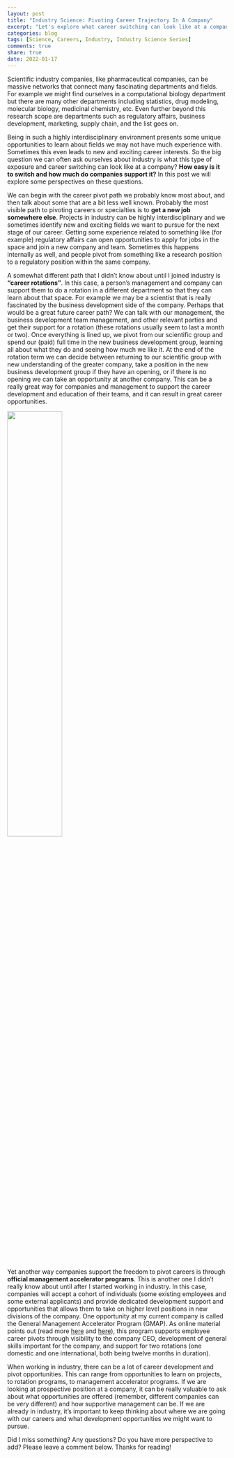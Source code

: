 ```yaml
---
layout: post
title: "Industry Science: Pivoting Career Trajectory In A Company"
excerpt: "Let's explore what career switching can look like at a company."
categories: blog
tags: [Science, Careers, Industry, Industry Science Series]
comments: true
share: true
date: 2022-01-17
---
```


Scientific industry companies, like pharmaceutical companies, can be massive networks that connect many fascinating departments and fields. For example we might find ourselves in a computational biology department but there are many other departments including statistics, drug modeling, molecular biology, medicinal chemistry, etc. Even further beyond this research scope are departments such as regulatory affairs, business development, marketing, supply chain, and the list goes on.

Being in such a highly interdisciplinary environment presents some unique opportunities to learn about fields we may not have much experience with. Sometimes this even leads to new and exciting career interests. So the big question we can often ask ourselves about industry is what this type of exposure and career switching can look like at a company? **How easy is it to switch and how much do companies support it?** In this post we will explore some perspectives on these questions.

We can begin with the career pivot path we probably know most about, and then talk about some that are a bit less well known. Probably the most visible path to pivoting careers or specialties is to **get a new job somewhere else**. Projects in industry can be highly interdisciplinary and we sometimes identify new and exciting fields we want to pursue for the next stage of our career. Getting some experience related to something like (for example) regulatory affairs can open opportunities to apply for jobs in the space and join a new company and team. Sometimes this happens internally as well, and people pivot from something like a research position to a regulatory position within the same company.

A somewhat different path that I didn’t know about until I joined industry is **“career rotations”**. In this case, a person’s management and company can support them to do a rotation in a different department so that they can learn about that space. For example we may be a scientist that is really fascinated by the business development side of the company. Perhaps that would be a great future career path? We can talk with our management, the business development team management, and other relevant parties and get their support for a rotation (these rotations usually seem to last a month or two). Once everything is lined up, we pivot from our scientific group and spend our (paid) full time in the new business development group, learning all about what they do and seeing how much we like it. At the end of the rotation term we can decide between returning to our scientific group with new understanding of the greater company, take a position in the new business development group if they have an opening, or if there is no opening we can take an opportunity at another company. This can be a really great way for companies and management to support the career development and education of their teams, and it can result in great career opportunities.

<img src="../../../images/stock-art.png"  align="center" width="50%">

Yet another way companies support the freedom to pivot careers is through **official management accelerator programs**. This is another one I didn’t really know about until after I started working in industry. In this case, companies will accept a cohort of individuals (some existing employees and some external applicants) and provide dedicated development support and opportunities that allows them to take on higher level positions in new divisions of the company. One opportunity at my current company is called the General Management Accelerator Program (GMAP). As online material points out (read more [here](https://www.jumpstartadvisorygroup.com/full-time-management-opportunity-with-merck/) and [here](https://www.dukece.com/insights/merck/)), this program supports employee career pivots through visibility to the company CEO, development of general skills important for the company, and support for two rotations (one domestic and one international, both being twelve months in duration).

When working in industry, there can be a lot of career development and pivot opportunities. This can range from opportunities to learn on projects, to rotation programs, to management accelerator programs. If we are looking at prospective position at a company, it can be really valuable to ask about what opportunities are offered (remember, different companies can be very different) and how supportive management can be. If we are already in industry, it’s important to keep thinking about where we are going with our careers and what development opportunities we might want to pursue.

Did I miss something? Any questions? Do you have more perspective to add? Please leave a comment below. Thanks for reading!

